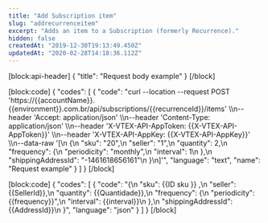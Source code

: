 ```yaml
---
title: "Add Subscription item"
slug: "addrecurrenceitem"
excerpt: "Adds an item to a Subscription (formerly Recurrence)."
hidden: false
createdAt: "2019-12-30T19:13:49.450Z"
updatedAt: "2020-02-28T14:18:36.112Z"
---
```

[block:api-header]
{
  "title": "Request body example"
}
[/block]

[block:code]
{
  "codes": [
    {
      "code": "curl --location --request POST 'https://{{accountName}}.{{environment}}.com.br/api/subscriptions/{{recurrenceId}}/items' \\\n--header 'Accept: application/json' \\\n--header 'Content-Type: application/json' \\\n--header 'X-VTEX-API-AppToken: {{X-VTEX-API-AppToken}}' \\\n--header 'X-VTEX-API-AppKey: {{X-VTEX-API-AppKey}}' \\\n--data-raw '[\n    {\n        \"sku\": \"20\",\n        \"seller\": \"1\",\n        \"quantity\": 2,\n        \"frequency\": {\n            \"periodicity\": \"monthly\",\n            \"interval\": 1\n        },\n        \"shippingAddressId\": \"-1461618656161\"\n    }\n]'",
      "language": "text",
      "name": "Request example"
    }
  ]
}
[/block]

[block:code]
{
  "codes": [
    {
      "code": "{\n    \"sku\": {{ID sku }} ,\n    \"seller\": {{SellerId}},\n    \"quantity\": {{Quantidade}},\n    \"frequency\": {\n      \"periodicity\": {{frequency}}\",\n      \"interval\": {{interval}}\n    },\n    \"shippingAddressId\": {{AddressId}}\n }",
      "language": "json"
    }
  ]
}
[/block]